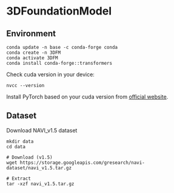 # 3DFoundationModel

## Environment

```
conda update -n base -c conda-forge conda
conda create -n 3DFM
conda activate 3DFM
conda install conda-forge::transformers
```

Check cuda version in your device:
```
nvcc --version
```

Install PyTorch based on your cuda version from [official website](https://pytorch.org/get-started/locally/).

## Dataset

Download NAVI_v1.5 dataset
```
mkdir data
cd data

# Download (v1.5) 
wget https://storage.googleapis.com/gresearch/navi-dataset/navi_v1.5.tar.gz

# Extract
tar -xzf navi_v1.5.tar.gz
```
